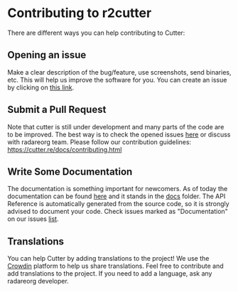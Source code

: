 # Contributing to r2cutter

There are different ways you can help contributing to Cutter:

## Opening an issue

Make a clear description of the bug/feature, use screenshots, send binaries, etc.
This will help us improve the software for you.
You can create an issue by clicking on [this link](https://github.com/radareorg/r2cutter/issues/new/choose).

## Submit a Pull Request

Note that cutter is still under development and many parts of the code are to be improved.
The best way is to check the opened issues [here](https://github.com/radareorg/r2cutter/issues) or discuss with radareorg team.
Please follow our contribution guidelines: https://cutter.re/docs/contributing.html

## Write Some Documentation

The documentation is something important for newcomers. As of today the documentation can be found [here](https://cutter.re/docs/) and it stands in the [docs](https://github.com/radareorg/r2cutter/tree/master/docs) folder.
The API Reference is automatically generated from the source code, so it is strongly advised to document your code.
Check issues marked as "Documentation" on our issues [list](https://github.com/radareorg/r2cutter/issues?q=is%3Aissue+is%3Aopen+label%3ADocumentation).

## Translations

You can help Cutter by adding translations to the project! We use the [Crowdin](https://crowdin.com/project/r2cutter) platform to help us share translations. Feel free to contribute and add translations to the project. If you need to add a language, ask any radareorg developer.
